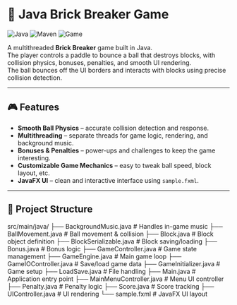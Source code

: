 # 🧱 Java Brick Breaker Game

![Java](https://img.shields.io/badge/Java-ED8B00?style=for-the-badge&logo=openjdk&logoColor=white)
![Maven](https://img.shields.io/badge/Maven-C71A36?style=for-the-badge&logo=apachemaven&logoColor=white)
![Game](https://img.shields.io/badge/Game-Brick%20Breaker-blue?style=for-the-badge)

A multithreaded **Brick Breaker** game built in Java.  
The player controls a paddle to bounce a ball that destroys blocks, with collision physics, bonuses, penalties, and smooth UI rendering.  
The ball bounces off the UI borders and interacts with blocks using precise collision detection.  

---

## 🎮 Features
- **Smooth Ball Physics** – accurate collision detection and response.
- **Multithreading** – separate threads for game logic, rendering, and background music.
- **Bonuses & Penalties** – power-ups and challenges to keep the game interesting.
- **Customizable Game Mechanics** – easy to tweak ball speed, block layout, etc.
- **JavaFX UI** – clean and interactive interface using `sample.fxml`.

---

## 📂 Project Structure
src/main/java/
├── BackgroundMusic.java # Handles in-game music
├── BallMovement.java # Ball movement & collision
├── Block.java # Block object definition
├── BlockSerializable.java # Block saving/loading
├── Bonus.java # Bonus logic
├── GameController.java # Game state management
├── GameEngine.java # Main game loop
├── GameIOController.java # Save/load game data
├── GameInitializer.java # Game setup
├── LoadSave.java # File handling
├── Main.java # Application entry point
├── MainMenuController.java # Menu UI controller
├── Penalty.java # Penalty logic
├── Score.java # Score tracking
├── UIController.java # UI rendering
└── sample.fxml # JavaFX UI layout
